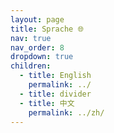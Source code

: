 ```yaml
---
layout: page
title: Sprache 🌐 
nav: true
nav_order: 8
dropdown: true
children:
  - title: English
    permalink: ../
  - title: divider
  - title: 中文
    permalink: ../zh/
---
```

